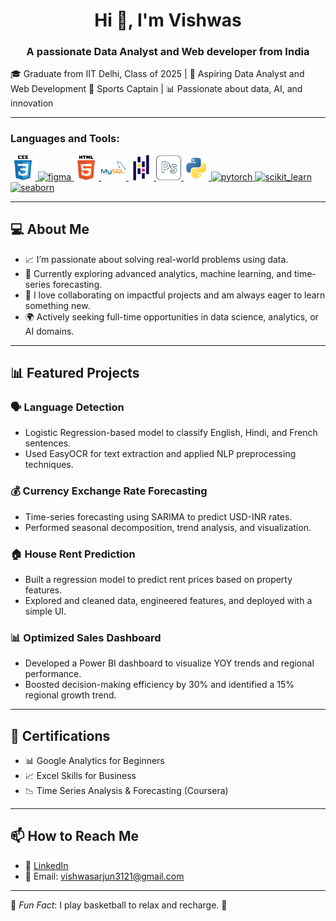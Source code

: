 <h1 align="center">Hi 👋, I'm Vishwas</h1>
<h3 align="center">A passionate Data Analyst and Web developer from India</h3>


🎓 Graduate from IIT Delhi, Class of 2025 | 🎯 Aspiring Data Analyst and Web Development 
🏸 Sports Captain | 📊 Passionate about data, AI, and innovation

---
<h3 align="left">Languages and Tools:</h3>
<p align="left"> <a href="https://www.w3schools.com/css/" target="_blank" rel="noreferrer"> <img src="https://raw.githubusercontent.com/devicons/devicon/master/icons/css3/css3-original-wordmark.svg" alt="css3" width="40" height="40"/> </a> <a href="https://www.figma.com/" target="_blank" rel="noreferrer"> <img src="https://www.vectorlogo.zone/logos/figma/figma-icon.svg" alt="figma" width="40" height="40"/> </a> <a href="https://www.w3.org/html/" target="_blank" rel="noreferrer"> <img src="https://raw.githubusercontent.com/devicons/devicon/master/icons/html5/html5-original-wordmark.svg" alt="html5" width="40" height="40"/> </a> <a href="https://www.mysql.com/" target="_blank" rel="noreferrer"> <img src="https://raw.githubusercontent.com/devicons/devicon/master/icons/mysql/mysql-original-wordmark.svg" alt="mysql" width="40" height="40"/> </a> <a href="https://pandas.pydata.org/" target="_blank" rel="noreferrer"> <img src="https://raw.githubusercontent.com/devicons/devicon/2ae2a900d2f041da66e950e4d48052658d850630/icons/pandas/pandas-original.svg" alt="pandas" width="40" height="40"/> </a> <a href="https://www.photoshop.com/en" target="_blank" rel="noreferrer"> <img src="https://raw.githubusercontent.com/devicons/devicon/master/icons/photoshop/photoshop-line.svg" alt="photoshop" width="40" height="40"/> </a> <a href="https://www.python.org" target="_blank" rel="noreferrer"> <img src="https://raw.githubusercontent.com/devicons/devicon/master/icons/python/python-original.svg" alt="python" width="40" height="40"/> </a> <a href="https://pytorch.org/" target="_blank" rel="noreferrer"> <img src="https://www.vectorlogo.zone/logos/pytorch/pytorch-icon.svg" alt="pytorch" width="40" height="40"/> </a> <a href="https://scikit-learn.org/" target="_blank" rel="noreferrer"> <img src="https://upload.wikimedia.org/wikipedia/commons/0/05/Scikit_learn_logo_small.svg" alt="scikit_learn" width="40" height="40"/> </a> <a href="https://seaborn.pydata.org/" target="_blank" rel="noreferrer"> <img src="https://seaborn.pydata.org/_images/logo-mark-lightbg.svg" alt="seaborn" width="40" height="40"/> </a> </p>

---

## 💻 About Me

- 📈 I’m passionate about solving real-world problems using data.
- 🧠 Currently exploring advanced analytics, machine learning, and time-series forecasting.
- 💬 I love collaborating on impactful projects and am always eager to learn something new.
- 🌍 Actively seeking full-time opportunities in data science, analytics, or AI domains.

---

## 📊 Featured Projects

### 🗣️ Language Detection
- Logistic Regression-based model to classify English, Hindi, and French sentences.
- Used EasyOCR for text extraction and applied NLP preprocessing techniques.

### 💰 Currency Exchange Rate Forecasting
- Time-series forecasting using SARIMA to predict USD-INR rates.
- Performed seasonal decomposition, trend analysis, and visualization.

### 🏠 House Rent Prediction
- Built a regression model to predict rent prices based on property features.
- Explored and cleaned data, engineered features, and deployed with a simple UI.

### 📊 Optimized Sales Dashboard
- Developed a Power BI dashboard to visualize YOY trends and regional performance.
- Boosted decision-making efficiency by 30% and identified a 15% regional growth trend.

---

## 🏅 Certifications

- 📊 Google Analytics for Beginners
- 📈 Excel Skills for Business
- 📉 Time Series Analysis & Forecasting (Coursera)

---

## 📫 How to Reach Me

- 🔗 [LinkedIn](https://www.linkedin.com/in/vishwas-singh-b3b572249/)
- 📧 Email: vishwasarjun3121@gmail.com

---

📌 *Fun Fact*: I play basketball to relax and recharge. 🏀  
